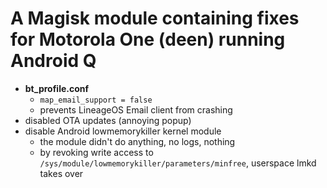 # A Magisk module containing fixes for Motorola One (deen) running Android Q

- **bt_profile.conf**
    + `map_email_support = false`
    + prevents LineageOS Email client from crashing
- disabled OTA updates (annoying popup)
- disable Android lowmemorykiller kernel module
    + the module didn't do anything, no logs, nothing
    + by revoking write access to `/sys/module/lowmemorykiller/parameters/minfree`, userspace lmkd takes over

